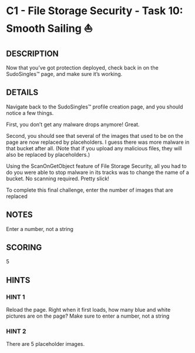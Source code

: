 # C1 - File Storage Security - Task 10: Smooth Sailing ⛵

## DESCRIPTION

Now that you’ve got protection deployed, check back in on the SudoSingles™ page, and make sure it’s working.

## DETAILS

Navigate back to the SudoSingles™ profile creation page, and you should notice a few things.

First, you don’t get any malware drops anymore! Great.

Second, you should see that several of the images that used to be on the page are now replaced by placeholders. I guess there was more malware in that bucket after all. (Note that if you upload any malicious files, they will also be replaced by placeholders.)

Using the ScanOnGetObject feature of File Storage Security, all you had to do you were able to stop malware in its tracks was to change the name of a bucket. No scanning required. Pretty slick!

To complete this final challenge, enter the number of images that are replaced

## NOTES

Enter a number, not a string

## SCORING

5

## HINTS

### HINT 1

Reload the page. Right when it first loads, how many blue and white pictures are on the page? Make sure to enter a number, not a string

### HINT 2

There are 5 placeholder images.
